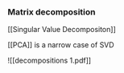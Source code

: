
### Matrix decomposition
[[Singular Value Decompositon]]

[[PCA]] is a narrow case of SVD

![[decompositions 1.pdf]]